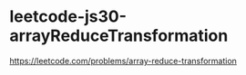 # leetcode-js30-arrayReduceTransformation
https://leetcode.com/problems/array-reduce-transformation
